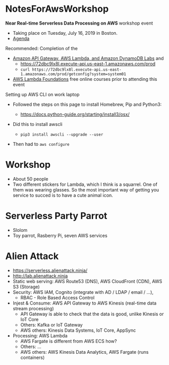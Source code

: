 # NotesForAwsWorkshop
**Near Real-time Serverless Data Processing on AWS** workshop event 
* Taking place on Tuesday, July 16, 2019 in Boston. 
* [Agenda](https://pages.awscloud.com/NAMER-event-T3-Near-Real-time-Serverless-Data-Processing-on-AWS-Boston-2019-reg.html?mkt_tok=eyJpIjoiTkRFME1EVXpZelkxTW1FdyIsInQiOiJJemlUYXkyOGs4a0lDWW4ydzJ4aloxRURTYVM5QmFQRVhJOWpjbWdXODB2RHBwTGhaZVhuTWJuRjVsVVwvXC85anc1WmJwWnNmdzRUY1ZxZmNtS1Y5R1RPV0NCcjd2cGxWVFVWRmtDXC9MRzdhd2FmeXlxdTZNMzM3VmlsSVBBQ3NpVEdHYTBrTWZtXC9mVmZwWUFHcUdQMkZRPT0ifQ%3D%3D#Agenda)

Recommended: Completion of the 
* [Amazon API Gateway, AWS Lambda, and Amazon DynamoDB Labs](https://email.awscloud.com/rT0z0M06dZlOIkTax0jD0t0) and 
  * https://72dbc9lx8l.execute-api.us-east-1.amazonaws.com/prod
  * `curl https://72dbc9lx8l.execute-api.us-east-1.amazonaws.com/prod/getconfig?system=system01`
* [AWS Lambda Foundations](https://www.aws.training/learningobject/wbc?id=27197&mkt_tok=eyJpIjoiTkRFME1EVXpZelkxTW1FdyIsInQiOiJJemlUYXkyOGs4a0lDWW4ydzJ4aloxRURTYVM5QmFQRVhJOWpjbWdXODB2RHBwTGhaZVhuTWJuRjVsVVwvXC85anc1WmJwWnNmdzRUY1ZxZmNtS1Y5R1RPV0NCcjd2cGxWVFVWRmtDXC9MRzdhd2FmeXlxdTZNMzM3VmlsSVBBQ3NpVEdHYTBrTWZtXC9mVmZwWUFHcUdQMkZRPT0ifQ%3D%3D) free online courses prior to attending this event 

Setting up AWS CLI on work laptop

* Followed the steps on this page to install Homebrew, Pip and Python3: 

  * https://docs.python-guide.org/starting/install3/osx/

* Did this to install awscli

  * `pip3 install awscli --upgrade --user`

* Then had to `aws configure`

# Workshop

* About 50 people
* Two different stickers for Lambda, which I think is a squarrel.  One of them was wearing glasses.  So the most important way of getting you service to succed is to have a cute animal icon.

# Serverless Party Parrot

* Slolom
* Toy parrot, Rasberry Pi, seven AWS services

# Alien Attack

* https://serverless.alienattack.ninja/
* http://lab.alienattack.ninja
* Static web serving: AWS Route53 (DNS), AWS CloudFront (CDN), AWS S3 (Storage)
* Security: AWS IAM, Cognito (integrate with AD / LDAP / email / ...), 
  * RBAC - Role Based Access Control
* Injest & Consume: AWS API Gateway to AWS Kinesis (real-time data stream processing)
  * API Gateway is able to check that the data is good, unlike Kinesis or IoT Core
  * Others: Kafka or IoT Gateway
  * AWS others: Kinesis Data Systems, IoT Core, AppSync
* Processing: AWS Lambda
  * AWS Fargate is different from AWS ECS how?
  * Others: ...
  * AWS others: AWS Kinesis Data Analytics, AWS Fargate (runs containers)


